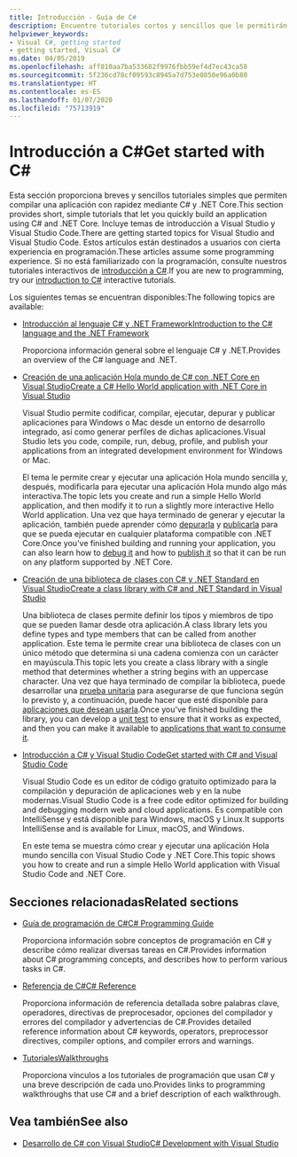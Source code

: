 ```yaml
---
title: Introducción - Guía de C#
description: Encuentre tutoriales cortos y sencillos que le permitirán obtener información sobre conceptos introductorios de C# y escribir aplicaciones de .NET Core rápidamente.
helpviewer_keywords:
- Visual C#, getting started
- getting started, Visual C#
ms.date: 04/05/2019
ms.openlocfilehash: aff810aa7ba533682f9976fbb59ef4d7ec43ca58
ms.sourcegitcommit: 5f236cd78cf09593c8945a7d753e0850e96a0b80
ms.translationtype: HT
ms.contentlocale: es-ES
ms.lasthandoff: 01/07/2020
ms.locfileid: "75713919"
---
```

# <a name="get-started-with-c"></a><span data-ttu-id="b5ecb-103">Introducción a C\#</span><span class="sxs-lookup"><span data-stu-id="b5ecb-103">Get started with C\#</span></span>

<span data-ttu-id="b5ecb-104">Esta sección proporciona breves y sencillos tutoriales simples que permiten compilar una aplicación con rapidez mediante C# y .NET Core.</span><span class="sxs-lookup"><span data-stu-id="b5ecb-104">This section provides short, simple tutorials that let you quickly build an application using C# and .NET Core.</span></span> <span data-ttu-id="b5ecb-105">Incluye temas de introducción a Visual Studio y Visual Studio Code.</span><span class="sxs-lookup"><span data-stu-id="b5ecb-105">There are getting started topics for Visual Studio and Visual Studio Code.</span></span> <span data-ttu-id="b5ecb-106">Estos artículos están destinados a usuarios con cierta experiencia en programación.</span><span class="sxs-lookup"><span data-stu-id="b5ecb-106">These articles assume some programming experience.</span></span> <span data-ttu-id="b5ecb-107">Si no está familiarizado con la programación, consulte nuestros tutoriales interactivos de [introducción a C#](../tutorials/intro-to-csharp/index.md).</span><span class="sxs-lookup"><span data-stu-id="b5ecb-107">If you are new to programming, try our [introduction to C#](../tutorials/intro-to-csharp/index.md) interactive tutorials.</span></span>

<span data-ttu-id="b5ecb-108">Los siguientes temas se encuentran disponibles:</span><span class="sxs-lookup"><span data-stu-id="b5ecb-108">The following topics are available:</span></span>

- [<span data-ttu-id="b5ecb-109">Introducción al lenguaje C# y .NET Framework</span><span class="sxs-lookup"><span data-stu-id="b5ecb-109">Introduction to the C# language and the .NET Framework</span></span>](introduction-to-the-csharp-language-and-the-net-framework.md)

     <span data-ttu-id="b5ecb-110">Proporciona información general sobre el lenguaje C# y .NET.</span><span class="sxs-lookup"><span data-stu-id="b5ecb-110">Provides an overview of the C# language and .NET.</span></span>

- [<span data-ttu-id="b5ecb-111">Creación de una aplicación Hola mundo de C# con .NET Core en Visual Studio</span><span class="sxs-lookup"><span data-stu-id="b5ecb-111">Create a C# Hello World application with .NET Core in Visual Studio</span></span>](../../core/tutorials/with-visual-studio.md)

   <span data-ttu-id="b5ecb-112">Visual Studio permite codificar, compilar, ejecutar, depurar y publicar aplicaciones para Windows o Mac desde un entorno de desarrollo integrado, así como generar perfiles de dichas aplicaciones.</span><span class="sxs-lookup"><span data-stu-id="b5ecb-112">Visual Studio lets you code, compile, run, debug, profile, and publish your applications from an integrated development environment for Windows or Mac.</span></span>

   <span data-ttu-id="b5ecb-113">El tema le permite crear y ejecutar una aplicación Hola mundo sencilla y, después, modificarla para ejecutar una aplicación Hola mundo algo más interactiva.</span><span class="sxs-lookup"><span data-stu-id="b5ecb-113">The topic lets you create and run a simple Hello World application, and then modify it to run a slightly more interactive Hello World application.</span></span> <span data-ttu-id="b5ecb-114">Una vez que haya terminado de generar y ejecutar la aplicación, también puede aprender cómo [depurarla](../../core/tutorials/debugging-with-visual-studio.md) y [publicarla](../../core/tutorials/publishing-with-visual-studio.md) para que se pueda ejecutar en cualquier plataforma compatible con .NET Core.</span><span class="sxs-lookup"><span data-stu-id="b5ecb-114">Once you've finished building and running your application, you can also learn how to [debug it](../../core/tutorials/debugging-with-visual-studio.md) and how to [publish it](../../core/tutorials/publishing-with-visual-studio.md) so that it can be run on any platform supported by .NET Core.</span></span>

- [<span data-ttu-id="b5ecb-115">Creación de una biblioteca de clases con C# y .NET Standard en Visual Studio</span><span class="sxs-lookup"><span data-stu-id="b5ecb-115">Create a class library with C# and .NET Standard in Visual Studio</span></span>](../../core/tutorials/library-with-visual-studio.md)

   <span data-ttu-id="b5ecb-116">Una biblioteca de clases permite definir los tipos y miembros de tipo que se pueden llamar desde otra aplicación.</span><span class="sxs-lookup"><span data-stu-id="b5ecb-116">A class library lets you define types and type members that can be called from another application.</span></span> <span data-ttu-id="b5ecb-117">Este tema le permite crear una biblioteca de clases con un único método que determina si una cadena comienza con un carácter en mayúscula.</span><span class="sxs-lookup"><span data-stu-id="b5ecb-117">This topic lets you create a class library with a single method that determines whether a string begins with an uppercase character.</span></span> <span data-ttu-id="b5ecb-118">Una vez que haya terminado de compilar la biblioteca, puede desarrollar una [prueba unitaria](../../core/tutorials/testing-library-with-visual-studio.md) para asegurarse de que funciona según lo previsto y, a continuación, puede hacer que esté disponible para [aplicaciones que desean usarla](../../core/tutorials/consuming-library-with-visual-studio.md).</span><span class="sxs-lookup"><span data-stu-id="b5ecb-118">Once you've finished building the library, you can develop a [unit test](../../core/tutorials/testing-library-with-visual-studio.md) to ensure that it works as expected, and then you can make it available to [applications that want to consume it](../../core/tutorials/consuming-library-with-visual-studio.md).</span></span>

- [<span data-ttu-id="b5ecb-119">Introducción a C# y Visual Studio Code</span><span class="sxs-lookup"><span data-stu-id="b5ecb-119">Get started with C# and Visual Studio Code</span></span>](../../core/tutorials/with-visual-studio-code.md)

   <span data-ttu-id="b5ecb-120">Visual Studio Code es un editor de código gratuito optimizado para la compilación y depuración de aplicaciones web y en la nube modernas.</span><span class="sxs-lookup"><span data-stu-id="b5ecb-120">Visual Studio Code is a free code editor optimized for building and debugging modern web and cloud applications.</span></span> <span data-ttu-id="b5ecb-121">Es compatible con IntelliSense y está disponible para Windows, macOS y Linux.</span><span class="sxs-lookup"><span data-stu-id="b5ecb-121">It supports IntelliSense and is available for Linux, macOS, and Windows.</span></span>

   <span data-ttu-id="b5ecb-122">En este tema se muestra cómo crear y ejecutar una aplicación Hola mundo sencilla con Visual Studio Code y .NET Core.</span><span class="sxs-lookup"><span data-stu-id="b5ecb-122">This topic shows you how to create and run a simple Hello World application with Visual Studio Code and .NET Core.</span></span>

## <a name="related-sections"></a><span data-ttu-id="b5ecb-123">Secciones relacionadas</span><span class="sxs-lookup"><span data-stu-id="b5ecb-123">Related sections</span></span>

- [<span data-ttu-id="b5ecb-124">Guía de programación de C#</span><span class="sxs-lookup"><span data-stu-id="b5ecb-124">C# Programming Guide</span></span>](../programming-guide/index.md)

    <span data-ttu-id="b5ecb-125">Proporciona información sobre conceptos de programación en C# y describe cómo realizar diversas tareas en C#.</span><span class="sxs-lookup"><span data-stu-id="b5ecb-125">Provides information about C# programming concepts, and describes how to perform various tasks in C#.</span></span>

- [<span data-ttu-id="b5ecb-126">Referencia de C#</span><span class="sxs-lookup"><span data-stu-id="b5ecb-126">C# Reference</span></span>](../language-reference/index.md)

    <span data-ttu-id="b5ecb-127">Proporciona información de referencia detallada sobre palabras clave, operadores, directivas de preprocesador, opciones del compilador y errores del compilador y advertencias de C#.</span><span class="sxs-lookup"><span data-stu-id="b5ecb-127">Provides detailed reference information about C# keywords, operators, preprocessor directives, compiler options, and compiler errors and warnings.</span></span>

- [<span data-ttu-id="b5ecb-128">Tutoriales</span><span class="sxs-lookup"><span data-stu-id="b5ecb-128">Walkthroughs</span></span>](../walkthroughs.md)

    <span data-ttu-id="b5ecb-129">Proporciona vínculos a los tutoriales de programación que usan C# y una breve descripción de cada uno.</span><span class="sxs-lookup"><span data-stu-id="b5ecb-129">Provides links to programming walkthroughs that use C# and a brief description of each walkthrough.</span></span>

## <a name="see-also"></a><span data-ttu-id="b5ecb-130">Vea también</span><span class="sxs-lookup"><span data-stu-id="b5ecb-130">See also</span></span>

- [<span data-ttu-id="b5ecb-131">Desarrollo de C# con Visual Studio</span><span class="sxs-lookup"><span data-stu-id="b5ecb-131">C# Development with Visual Studio</span></span>](/visualstudio/get-started/csharp/)
